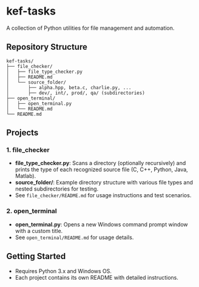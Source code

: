 # kef-tasks

A collection of Python utilities for file management and automation.

## Repository Structure

```
kef-tasks/
├── file_checker/
│   ├── file_type_checker.py
│   ├── README.md
│   └── source_folder/
│       ├── alpha.hpp, beta.c, charlie.py, ...
│       ├── dev/, int/, prod/, qa/ (subdirectories)
├── open_terminal/
│   ├── open_terminal.py
│   └── README.md
└── README.md
```

## Projects

### 1. file_checker

- **file_type_checker.py**: Scans a directory (optionally recursively) and prints the type of each recognized source file (C, C++, Python, Java, Matlab).
- **source_folder/**: Example directory structure with various file types and nested subdirectories for testing.
- See `file_checker/README.md` for usage instructions and test scenarios.

### 2. open_terminal

- **open_terminal.py**: Opens a new Windows command prompt window with a custom title.
- See `open_terminal/README.md` for usage details.

## Getting Started

- Requires Python 3.x and Windows OS.
- Each project contains its own README with detailed instructions.
